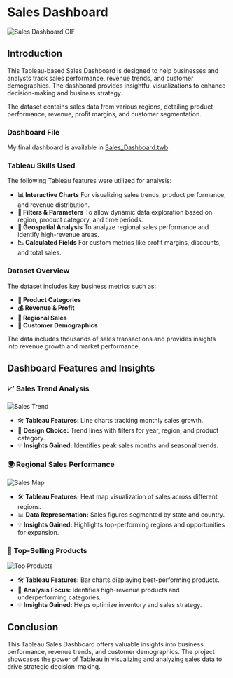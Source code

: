 # Sales Dashboard

![Sales Dashboard GIF](https://github.com/user-attachments/assets/sales-dashboard.gif)

## Introduction

This Tableau-based Sales Dashboard is designed to help businesses and analysts track sales performance, revenue trends, and customer demographics. The dashboard provides insightful visualizations to enhance decision-making and business strategy.

The dataset contains sales data from various regions, detailing product performance, revenue, profit margins, and customer segmentation.

### Dashboard File

My final dashboard is available in [Sales_Dashboard.twb](https://github.com/user-attachments/files/sales_dashboard.twb)

### Tableau Skills Used

The following Tableau features were utilized for analysis:

- **📊 Interactive Charts** For visualizing sales trends, product performance, and revenue distribution.
- **📌 Filters & Parameters** To allow dynamic data exploration based on region, product category, and time periods.
- **📍 Geospatial Analysis** To analyze regional sales performance and identify high-revenue areas.
- **📉 Calculated Fields** For custom metrics like profit margins, discounts, and total sales.

### Dataset Overview

The dataset includes key business metrics such as:

- **🛒 Product Categories**
- **💰 Revenue & Profit**
- **📍 Regional Sales**
- **👥 Customer Demographics**

The data includes thousands of sales transactions and provides insights into revenue growth and market performance.

## Dashboard Features and Insights

### 📈 Sales Trend Analysis

![Sales Trend](https://github.com/user-attachments/assets/sales-trend.png)

- 🛠️ **Tableau Features:** Line charts tracking monthly sales growth.
- 🎨 **Design Choice:** Trend lines with filters for year, region, and product category.
- 💡 **Insights Gained:** Identifies peak sales months and seasonal trends.

### 🌍 Regional Sales Performance

![Sales Map](https://github.com/user-attachments/assets/sales-map.png)

- 🛠️ **Tableau Features:** Heat map visualization of sales across different regions.
- 📊 **Data Representation:** Sales figures segmented by state and country.
- 💡 **Insights Gained:** Highlights top-performing regions and opportunities for expansion.

### 📌 Top-Selling Products

![Top Products](https://github.com/user-attachments/assets/top-products.png)

- 🛠️ **Tableau Features:** Bar charts displaying best-performing products.
- 🎯 **Analysis Focus:** Identifies high-revenue products and underperforming categories.
- 💡 **Insights Gained:** Helps optimize inventory and sales strategy.

## Conclusion

This Tableau Sales Dashboard offers valuable insights into business performance, revenue trends, and customer demographics. The project showcases the power of Tableau in visualizing and analyzing sales data to drive strategic decision-making.
